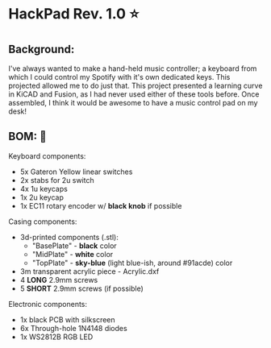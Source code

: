 # HackPad Rev. 1.0 ⭐

## Background: 

I've always wanted to make a hand-held music controller; a keyboard from which I could control my Spotify with it's own dedicated keys. This projected allowed me to do just that. This project presented a learning curve in KiCAD and Fusion, as I had never used either of these tools before. Once assembled, I think it would be awesome to have a music control pad on my desk!

## BOM: 🔧
Keyboard components:
- 5x Gateron Yellow linear switches
- 2x stabs for 2u switch
- 4x 1u keycaps
- 1x 2u keycap
- 1x EC11 rotary encoder w/ **black knob** if possible

Casing components:
- 3d-printed components (.stl):
	- "BasePlate" - **black** color
	- "MidPlate" - **white** color
	- "TopPlate" - **sky-blue** (light blue-ish, around #91acde) color
- 3m transparent acrylic piece - Acrylic.dxf
- 4 **LONG** 2.9mm screws
- 5 **SHORT** 2.9mm screws (if possible)

Electronic components:
- 1x black PCB with silkscreen
- 6x Through-hole 1N4148 diodes
- 1x WS2812B RGB LED